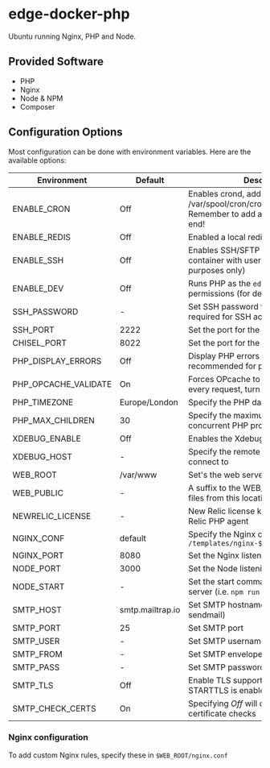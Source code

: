 # edge-docker-php

Ubuntu running Nginx, PHP and Node.

## Provided Software
* PHP
* Nginx
* Node & NPM
* Composer

## Configuration Options
Most configuration can be done with environment variables. Here are the available options:

| Environment       | Default | Description |
| -------------     | ------- | --- |
| ENABLE_CRON       | Off     | Enables crond, add your cron jobs to /var/spool/cron/crontabs/edge. Remember to add an empty line at the end! |
| ENABLE_REDIS      | Off     | Enabled a local redis server |
| ENABLE_SSH        | Off     | Enables SSH/SFTP access to the container with user `edge` (for dev purposes only) |
| ENABLE_DEV        | Off     | Runs PHP as the `edge` user to simplify permissions (for dev purposes only) |
| SSH_PASSWORD      | -       | Set SSH password for user `edge`, required for SSH access to work |
| SSH_PORT          | 2222    | Set the port for the sshd server |
| CHISEL_PORT       | 8022    | Set the port for the chisel tunnel |
| PHP_DISPLAY_ERRORS | Off    | Display PHP errors in the browser, *not* recommended for production |
| PHP_OPCACHE_VALIDATE | On   | Forces OPcache to check for updates on every request, turn Off for production |
| PHP_TIMEZONE      | Europe/London | Specify the PHP date.timezone |
| PHP_MAX_CHILDREN  | 30      | Specify the maximum number of concurrent PHP processes |
| XDEBUG_ENABLE     | Off     | Enables the Xdebug PHP extension |
| XDEBUG_HOST       | -       | Specify the remote host Xdebug should connect to |
| WEB_ROOT          | /var/www | Set's the web server root directory |
| WEB_PUBLIC        | -       | A suffix to the WEB_ROOT to only serve files from this location |
| NEWRELIC_LICENSE  | -       | New Relic license key to enable New Relic PHP agent |
| NGINX_CONF        | default | Specify the Nginx conf file to use from `/templates/nginx-${NGINX_CONF}.conf.j2` |
| NGINX_PORT        | 8080    | Set the Nginx listening port |
| NODE_PORT         | 3000    | Set the Node listening port |
| NODE_START        | -       | Set the start command for Node web server (i.e. `npm run preview`) |
| SMTP_HOST         | smtp.mailtrap.io | Set SMTP hostname (uses MSMTP for sendmail) |
| SMTP_PORT         | 25      | Set SMTP port |
| SMTP_USER         | -       | Set SMTP username |
| SMTP_FROM         | -       | Set SMTP envelope-from header |
| SMTP_PASS         | -       | Set SMTP password |
| SMTP_TLS          | Off     | Enable TLS support, by default STARTTLS is enabled on port 587 |
| SMTP_CHECK_CERTS  | On      | Specifying *Off* will disable SMTP TLS certificate checks |

### Nginx configuration
To add custom Nginx rules, specify these in `$WEB_ROOT/nginx.conf`
